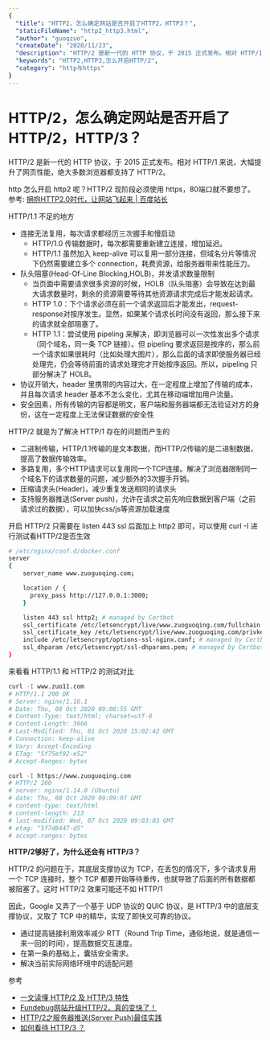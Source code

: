 ```yaml
---
{
  "title": "HTTP2，怎么确定网站是否开启了HTTP2，HTTP3？",
  "staticFileName": "http2_http3.html",
  "author": "guoqzuo",
  "createDate": "2020/11/23",
  "description": "HTTP/2 是新一代的 HTTP 协议，于 2015 正式发布。相对 HTTP/1 来说，大幅提升了网页性能，绝大多数浏览器都支持了 HTTP/2。http 怎么开启 http2 呢？HTTP/2 现阶段必须使用 https，80端口就不要想了。HTTP/1.1 不足的地方 - 连接无法复用，每次请求都经历三次握手和慢启动 - HTTP/1.0 传输数据时，每次都需要重新建立连接，增加延迟。- HTTP/1.1 虽然加入 keep-alive 可以复用一部分连接，但域名分片等情况下仍然需要建立多个 connection，耗费资源，给服务器带来性能压力。",
  "keywords": "HTTP2,HTTP3,怎么开启HTTP/2",
  "category": "http与https"
}
---
```

# HTTP/2，怎么确定网站是否开启了HTTP/2，HTTP/3？

HTTP/2 是新一代的 HTTP 协议，于 2015 正式发布。相对 HTTP/1 来说，大幅提升了网页性能，绝大多数浏览器都支持了 HTTP/2。

http 怎么开启 http2 呢？HTTP/2 现阶段必须使用 https，80端口就不要想了。参考: [拥抱HTTP2.0时代，让网站飞起来 | 百度站长](https://ziyuan.baidu.com/wiki/786)

HTTP/1.1 不足的地方
- 连接无法复用，每次请求都经历三次握手和慢启动
  - HTTP/1.0 传输数据时，每次都需要重新建立连接，增加延迟。
  - HTTP/1.1 虽然加入 keep-alive 可以复用一部分连接，但域名分片等情况下仍然需要建立多个 connection，耗费资源，给服务器带来性能压力。
- 队头阻塞(Head-Of-Line Blocking,HOLB)，并发请求数量限制
  - 当页面中需要请求很多资源的时候，HOLB（队头阻塞）会导致在达到最大请求数量时，剩余的资源需要等待其他资源请求完成后才能发起请求。
  - HTTP 1.0：下个请求必须在前一个请求返回后才能发出，request-response对按序发生。显然，如果某个请求长时间没有返回，那么接下来的请求就全部阻塞了。
  - HTTP 1.1：尝试使用 pipeling 来解决，即浏览器可以一次性发出多个请求（同个域名，同一条 TCP 链接）。但 pipeling 要求返回是按序的，那么前一个请求如果很耗时（比如处理大图片），那么后面的请求即使服务器已经处理完，仍会等待前面的请求处理完才开始按序返回。所以，pipeling 只部分解决了 HOLB。
- 协议开销大，header 里携带的内容过大，在一定程度上增加了传输的成本，并且每次请求 header 基本不怎么变化，尤其在移动端增加用户流量。
- 安全因素，所有传输的内容都是明文，客户端和服务器端都无法验证对方的身份，这在一定程度上无法保证数据的安全性

HTTP/2 就是为了解决 HTTP/1 存在的问题而产生的
- 二进制传输，HTTP/1.1传输的是文本数据，而HTTP/2传输的是二进制数据，提高了数据传输效率。
- 多路复用，多个HTTP请求可以复用同一个TCP连接。解决了浏览器限制同一个域名下的请求数量的问题，减少额外的3次握手开销。
- 压缩请求头(Header)，减少重复发送相同的请求头
- 支持服务器推送(Server push)，允许在请求之前先响应数据到客户端（之前请求过的数据），可以加快css/js等资源加载速度

开启 HTTP/2 只需要在 listen 443 ssl 后面加上 http2 即可，可以使用 curl -I 进行测试看HTTP/2是否生效
```bash
# /etc/nginx/conf.d/docker.conf 
server
{
    server_name www.zuoguoqing.com;

    location / {
      proxy_pass http://127.0.0.1:3000;
    }

    listen 443 ssl http2; # managed by Certbot
    ssl_certificate /etc/letsencrypt/live/www.zuoguoqing.com/fullchain.pem; # managed by Certbot
    ssl_certificate_key /etc/letsencrypt/live/www.zuoguoqing.com/privkey.pem; # managed by Certbot
    include /etc/letsencrypt/options-ssl-nginx.conf; # managed by Certbot
    ssl_dhparam /etc/letsencrypt/ssl-dhparams.pem; # managed by Certbot
}
```
来看看 HTTP/1.1 和 HTTP/2 的测试对比
```bash
curl -I www.zuo11.com
# HTTP/1.1 200 OK
# Server: nginx/1.16.1
# Date: Thu, 08 Oct 2020 09:08:55 GMT
# Content-Type: text/html; charset=utf-8
# Content-Length: 3666
# Last-Modified: Thu, 01 Oct 2020 15:02:42 GMT
# Connection: keep-alive
# Vary: Accept-Encoding
# ETag: "5f75ef92-e52"
# Accept-Ranges: bytes

curl -I https://www.zuoguoqing.com
# HTTP/2 200 
# server: nginx/1.14.0 (Ubuntu)
# date: Thu, 08 Oct 2020 09:09:07 GMT
# content-type: text/html
# content-length: 213
# last-modified: Wed, 07 Oct 2020 09:03:03 GMT
# etag: "5f7d8447-d5"
# accept-ranges: bytes
```

**HTTP/2够好了，为什么还会有 HTTP/3？**

HTTP/2 的问题在于，其底层支撑协议为 TCP，在丢包的情况下，多个请求复用一个 TCP 连接时，整个 TCP 都要开始等待重传，也就导致了后面的所有数据都被阻塞了。这时 HTTP/2 效果可能还不如 HTTP/1

因此，Google 又弄了一个基于 UDP 协议的 QUIC 协议，是 HTTP/3 中的底层支撑协议，又取了 TCP 中的精华，实现了即快又可靠的协议。

- 通过提高链接利用效率减少 RTT（Round Trip Time，通俗地说，就是通信一来一回的时间），提高数据交互速度。
- 在第一条的基础上，囊括安全需求。
- 解决当前实际网络环境中的适配问题

参考 
- [一文读懂 HTTP/2 及 HTTP/3 特性](https://blog.fundebug.com/2019/03/07/understand-http2-and-http3/)
- [Fundebug网站升级HTTP/2，真的变快了！](https://kiwenlau.com/2019/10/28/speedup-fundebug-by-using-http2/)
- [HTTP/2之服务器推送(Server Push)最佳实践](https://zhuanlan.zhihu.com/p/40595473)
- [如何看待 HTTP/3 ？](https://www.zhihu.com/question/302412059)
